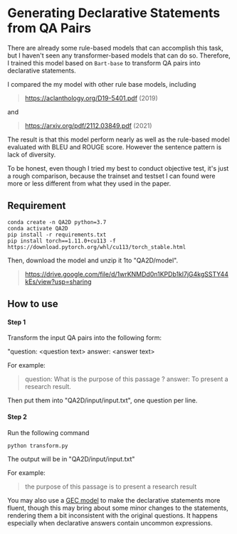 # Generating Declarative Statements from QA Pairs

There are already some rule-based models that can accomplish this task, but I haven't seen any transformer-based models that can do so. Therefore, I trained this model based on `Bart-base` to transform QA pairs into declarative statements.

I compared the my model with other rule base models, including 

> https://aclanthology.org/D19-5401.pdf (2019)

and

> https://arxiv.org/pdf/2112.03849.pdf (2021)

The result is that this model perform nearly as well as the rule-based model evaluated with BLEU and ROUGE score. However the sentence pattern is lack of diversity.

To be honest, even though I tried my best to conduct objective test, it's just a rough comparison, because the trainset and testset I can found were more or less different from what they used in the paper.



## Requirement

```
conda create -n QA2D python=3.7
conda activate QA2D
pip install -r requirements.txt
pip install torch==1.11.0+cu113 -f https://download.pytorch.org/whl/cu113/torch_stable.html
```

Then, download the model and unzip it 1to "QA2D/model".

> https://drive.google.com/file/d/1wrKNMDd0n1KPDb1kl7jG4kgSSTY44kEs/view?usp=sharing

## How to use

#### Step 1

Transform the input QA pairs into the following form:

"question: \<question text\> answer: \<answer text\>

For example:

> question: What is the purpose of this passage ? answer: To present a research result.

Then put them into "QA2D/input/input.txt", one question per line.

#### Step 2

Run the following command

```python
python transform.py
```

The output will be in "QA2D/input/input.txt"

For example:

> the purpose of this passage is to present a research result



You may also use a [GEC model](https://github.com/SoyMark/gector_roberta) to make the declarative statements more fluent, though this may bring about some minor changes to the statements, rendering them a bit inconsistent with the original questions. It happens especially when declarative answers contain uncommon expressions.